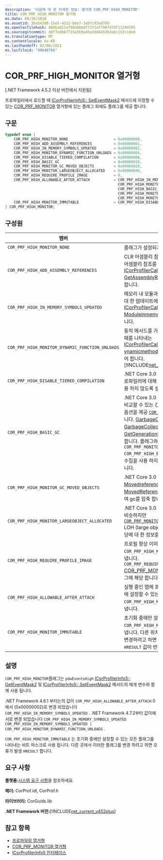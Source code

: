 ```yaml
---
description: '다음에 대 한 자세한 정보: 열거형 COR_PRF_HIGH_MONITOR'
title: COR_PRF_HIGH_MONITOR 열거형
ms.date: 04/10/2018
ms.assetid: 3ba543d8-15e5-4322-b6e7-1ebfc92ed7dd
ms.openlocfilehash: 800bad21af96d8bbdf73f2af799f474f11294705
ms.sourcegitcommit: ddf7edb67715a5b9a45e3dd44536dabc153c1de0
ms.translationtype: MT
ms.contentlocale: ko-KR
ms.lasthandoff: 02/06/2021
ms.locfileid: "99648768"
---
```

# <a name="cor_prf_high_monitor-enumeration"></a>COR_PRF_HIGH_MONITOR 열거형

[.NET Framework 4.5.2 이상 버전에서 지원됨]  
  
프로파일러에서 로드할 때 [ICorProfilerInfo5:: SetEventMask2](icorprofilerinfo5-seteventmask2-method.md) 메서드에 지정할 수 있는 [COR_PRF_MONITOR](cor-prf-monitor-enumeration.md) 열거형에 있는 플래그 외에도 플래그를 제공 합니다.  
  
## <a name="syntax"></a>구문  
  
```cpp
typedef enum {  
    COR_PRF_HIGH_MONITOR_NONE                     = 0x00000000,  
    COR_PRF_HIGH_ADD_ASSEMBLY_REFERENCES          = 0x00000001,  
    COR_PRF_HIGH_IN_MEMORY_SYMBOLS_UPDATED        = 0x00000002,
    COR_PRF_HIGH_MONITOR_DYNAMIC_FUNCTION_UNLOADS = 0x00000004,
    COR_PRF_HIGH_DISABLE_TIERED_COMPILATION       = 0x00000008,
    COR_PRF_HIGH_BASIC_GC                         = 0x00000010,
    COR_PRF_HIGH_MONITOR_GC_MOVED_OBJECTS         = 0x00000020,
    COR_PRF_HIGH_MONITOR_LARGEOBJECT_ALLOCATED    = 0x00000040,
    COR_PRF_HIGH_REQUIRE_PROFILE_IMAGE            = 0,  
    COR_PRF_HIGH_ALLOWABLE_AFTER_ATTACH           = COR_PRF_HIGH_IN_MEMORY_SYMBOLS_UPDATED |
                                                    COR_PRF_HIGH_MONITOR_DYNAMIC_FUNCTION_UNLOADS |
                                                    COR_PRF_HIGH_BASIC_GC |
                                                    COR_PRF_HIGH_MONITOR_GC_MOVED_OBJECTS |
                                                    COR_PRF_HIGH_MONITOR_LARGEOBJECT_ALLOCATED,  
    COR_PRF_HIGH_MONITOR_IMMUTABLE                = COR_PRF_HIGH_DISABLE_TIERED_COMPILATION  
} COR_PRF_HIGH_MONITOR;  
```  
  
## <a name="members"></a>구성원  
  
|멤버|설명|  
|------------|-----------------|  
|`COR_PRF_HIGH_MONITOR_NONE`|플래그가 설정되지 않습니다.|  
|`COR_PRF_HIGH_ADD_ASSEMBLY_REFERENCES`|CLR 어셈블리 참조 클로저 연습 중에 어셈블리 참조를 추가 하기 위한 [ICorProfilerCallback6:: GetAssemblyReference](icorprofilercallback6-getassemblyreferences-method.md) 콜백을 제어 합니다.|  
|`COR_PRF_HIGH_IN_MEMORY_SYMBOLS_UPDATED`|메모리 내 모듈과 연결 된 기호 스트림에 대 한 업데이트에 대 한 [ICorProfilerCallback7:: Moduleinmemorysymbol](icorprofilercallback7-moduleinmemorysymbolsupdated-method.md) 을 제어 합니다.|  
|`COR_PRF_HIGH_MONITOR_DYNAMIC_FUNCTION_UNLOADS`|동적 메서드를 가비지 수집 및 언로드할 때를 나타내는 [ICorProfilerCallback9::D ynamicmethodunloaded](icorprofilercallback9-dynamicmethodunloaded-method.md) 콜백을 제어 합니다. <br/> [!INCLUDE[net_current_v472plus](../../../../includes/net-current-v472plus.md)]|
|`COR_PRF_HIGH_DISABLE_TIERED_COMPILATION`|.NET Core 3.0 이상 버전에만 해당: 프로파일러에 대해 [계층화 된 컴파일을](../../../core/whats-new/dotnet-core-3-0.md) 사용 하지 않도록 설정 합니다.|
|`COR_PRF_HIGH_BASIC_GC`|.NET Core 3.0 이상 버전에만 해당:와 비교할 수 있는 간단한 GC 프로 파일링 옵션을 제공 [`COR_PRF_MONITOR_GC`](cor-prf-monitor-enumeration.md) 합니다. [GarbageCollectionStarted](icorprofilercallback2-garbagecollectionstarted-method.md), [GarbageCollectionFinished](icorprofilercallback2-garbagecollectionfinished-method.md)및 [GetGenerationBounds](icorprofilerinfo2-getgenerationbounds-method.md) 콜백만 제어 합니다. 플래그와 달리는 `COR_PRF_MONITOR_GC` `COR_PRF_HIGH_BASIC_GC` 동시 가비지 수집을 사용 하지 않도록 설정 하지 않습니다.|
|`COR_PRF_HIGH_MONITOR_GC_MOVED_OBJECTS`|.NET Core 3.0 이상 버전에만 해당: [Movedreferences](icorprofilercallback-movedreferences-method.md) 및 [MovedReferences2](icorprofilercallback4-movedreferences2-method.md) 콜백을 사용 하 여 gc를 압축 합니다.|
|`COR_PRF_HIGH_MONITOR_LARGEOBJECT_ALLOCATED`|.NET Core 3.0 이상 버전에만 해당:와 비슷하지만 [`COR_PRF_MONITOR_OBJECT_ALLOCATED`](cor-prf-monitor-enumeration.md) LOH (large object heap)의 개체 할당에 대 한 정보를 제공 합니다.|
|`COR_PRF_HIGH_REQUIRE_PROFILE_IMAGE`|프로필 향상 이미지가 필요한 모든 `COR_PRF_HIGH_MONITOR` 플래그를 나타냅니다. `COR_PRF_REQUIRE_PROFILE_IMAGE` [COR_PRF_MONITOR](cor-prf-monitor-enumeration.md) 열거형의 플래그에 해당 합니다.|  
|`COR_PRF_HIGH_ALLOWABLE_AFTER_ATTACH`|실행 중인 앱에 프로파일러를 연결한 후에 설정할 수 있는 모든 `COR_PRF_HIGH_MONITOR` 플래그를 나타냅니다.|  
|`COR_PRF_HIGH_MONITOR_IMMUTABLE`|초기화 중에만 설정할 수 있는 모든 `COR_PRF_HIGH_MONITOR` 플래그를 나타냅니다. 다른 위치에서 이러한 플래그를 변경하려고 하면 오류를 나타내는 `HRESULT` 값이 반환됩니다.|  
  
## <a name="remarks"></a>설명

`COR_PRF_HIGH_MONITOR`플래그는 `pdwEventsHigh` [ICorProfilerInfo5:: GetEventMask2](icorprofilerinfo5-geteventmask2-method.md) 및 [ICorProfilerInfo5:: SetEventMask2](icorprofilerinfo5-seteventmask2-method.md) 메서드의 매개 변수와 함께 사용 됩니다.  
  
.NET Framework 4.6.1 부터는의 값이 `COR_PRF_HIGH_ALLOWABLE_AFTER_ATTACH` 0에서 (0x00000002)로 변경 되었습니다 `COR_PRF_HIGH_IN_MEMORY_SYMBOLS_UPDATED` . .NET Framework 4.7.2부터 값이에서로 변경 되었습니다 `COR_PRF_HIGH_IN_MEMORY_SYMBOLS_UPDATED` `COR_PRF_HIGH_IN_MEMORY_SYMBOLS_UPDATED | COR_PRF_HIGH_MONITOR_DYNAMIC_FUNCTION_UNLOADS` .

`COR_PRF_HIGH_MONITOR_IMMUTABLE` 는 초기화 중에만 설정할 수 있는 모든 플래그를 나타내는 비트 마스크로 사용 됩니다. 다른 곳에서 이러한 플래그를 변경 하려고 하면 오류가 발생 `HRESULT` 합니다.

## <a name="requirements"></a>요구 사항

**플랫폼:**[시스템 요구 사항](../../get-started/system-requirements.md)을 참조하세요.  
  
**헤더:** CorProf.idl, CorProf.h  
  
**라이브러리:** CorGuids.lib  
  
**.NET Framework 버전:**[!INCLUDE[net_current_v452plus](../../../../includes/net-current-v452plus-md.md)]  
  
## <a name="see-also"></a>참고 항목

- [프로파일링 열거형](profiling-enumerations.md)
- [COR_PRF_MONITOR 열거형](cor-prf-monitor-enumeration.md)
- [ICorProfilerInfo5 인터페이스](icorprofilerinfo5-interface.md)
